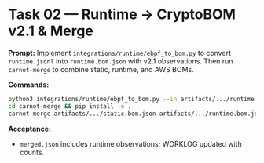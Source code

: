 # Task 02 — Runtime → CryptoBOM v2.1 & Merge
**Prompt:**
Implement `integrations/runtime/ebpf_to_bom.py` to convert `runtime.jsonl` into `runtime.bom.json` with v2.1 observations. Then run `carnot-merge` to combine static, runtime, and AWS BOMs.

**Commands:**
```bash
python3 integrations/runtime/ebpf_to_bom.py --in artifacts/.../runtime.jsonl --out artifacts/.../runtime.bom.json --asset-id host:demo
cd carnot-merge && pip install -e .
carnot-merge artifacts/.../static.bom.json artifacts/.../runtime.bom.json artifacts/.../aws.bom.json -o artifacts/.../merged.json
```

**Acceptance:**
- `merged.json` includes runtime observations; WORKLOG updated with counts.
